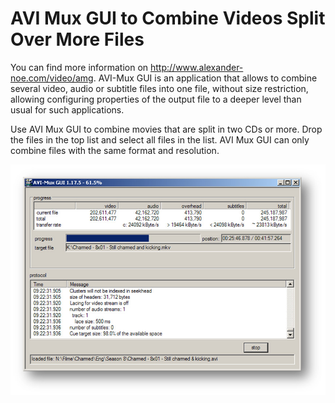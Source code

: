 # AVI Mux GUI to Combine Videos Split Over More Files

You can find more information on http://www.alexander-noe.com/video/amg.  AVI-Mux GUI is an application that allows to combine several video, audio or subtitle files into one file, without size restriction, allowing configuring properties of the output file to a deeper level than usual for such applications.

Use AVI Mux GUI to combine movies that are split in two CDs or more.  Drop the files in the top list and select all files in the list.  AVI Mux GUI can only combine files with the same format and resolution.

[![AVIMuxGUI](../images/AVIMuxGUI.jpg)](../images/AVIMuxGUI.jpg)

